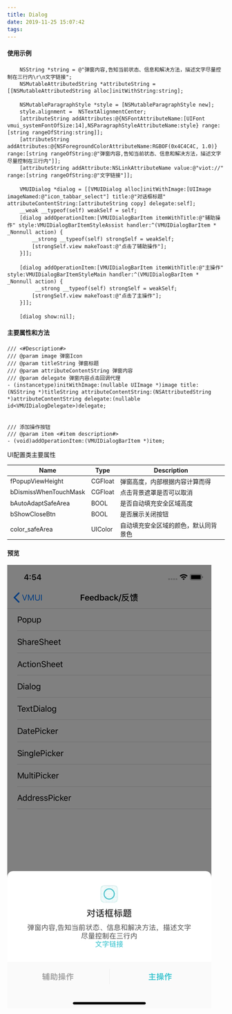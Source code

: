 ```yaml
---
title: Dialog
date: 2019-11-25 15:07:42
tags:
---
```


#### 使用示例

```
    NSString *string = @"弹窗内容,告知当前状态、信息和解决方法，描述文字尽量控制在三行内\r\n文字链接";
    NSMutableAttributedString *attributeString = [[NSMutableAttributedString alloc]initWithString:string];
    
    NSMutableParagraphStyle *style = [NSMutableParagraphStyle new];
    style.alignment =  NSTextAlignmentCenter;
    [attributeString addAttributes:@{NSFontAttributeName:[UIFont vmui_systemFontOfSize:14],NSParagraphStyleAttributeName:style} range:[string rangeOfString:string]];
    [attributeString addAttributes:@{NSForegroundColorAttributeName:RGBOF(0x4C4C4C, 1.0)} range:[string rangeOfString:@"弹窗内容,告知当前状态、信息和解决方法，描述文字尽量控制在三行内"]];
    [attributeString addAttribute:NSLinkAttributeName value:@"viot://" range:[string rangeOfString:@"文字链接"]];
 
    VMUIDialog *dialog = [[VMUIDialog alloc]initWithImage:[UIImage imageNamed:@"icon_tabbar_select"] title:@"对话框标题" attributeContentString:[attributeString copy] delegate:self];
    __weak __typeof(self) weakSelf = self;
    [dialog addOperationItem:[VMUIDialogBarItem itemWithTitle:@"辅助操作" style:VMUIDialogBarItemStyleAssist handler:^(VMUIDialogBarItem * _Nonnull action) {
        __strong __typeof(self) strongSelf = weakSelf;
        [strongSelf.view makeToast:@"点击了辅助操作"];
    }]];
    
    [dialog addOperationItem:[VMUIDialogBarItem itemWithTitle:@"主操作" style:VMUIDialogBarItemStyleMain handler:^(VMUIDialogBarItem * _Nonnull action) {
         __strong __typeof(self) strongSelf = weakSelf;
        [strongSelf.view makeToast:@"点击了主操作"];
    }]];
    
    [dialog show:nil];
```



####  主要属性和方法

```
/// <#Description#>
/// @param image 弹窗Icon
/// @param titleString 弹窗标题
/// @param attributeContentString 弹窗内容
/// @param delegate 弹窗内容点击回调代理
- (instancetype)initWithImage:(nullable UIImage *)image title:(NSString *)titleString attributeContentString:(NSAttributedString *)attributeContentString delegate:(nullable id<VMUIDialogDelegate>)delegate;


/// 添加操作按钮
/// @param item <#item description#>
- (void)addOperationItem:(VMUIDialogBarItem *)item;
```



UI配置类主要属性

| Name                  | Type    | Description                          |
| --------------------- | ------- | ------------------------------------ |
| fPopupViewHeight      | CGFloat | 弹窗高度，内部根据内容计算而得       |
| bDismissWhenTouchMask | CGFloat | 点击背景遮罩是否可以取消             |
| bAutoAdaptSafeArea    | BOOL    | 是否自动填充安全区域高度             |
| bShowCloseBtn         | BOOL    | 是否展示关闭按钮                     |
| color_safeArea        | UIColor | 自动填充安全区域的颜色，默认同背景色 |



#### 预览

![img](images/Dialog.png)